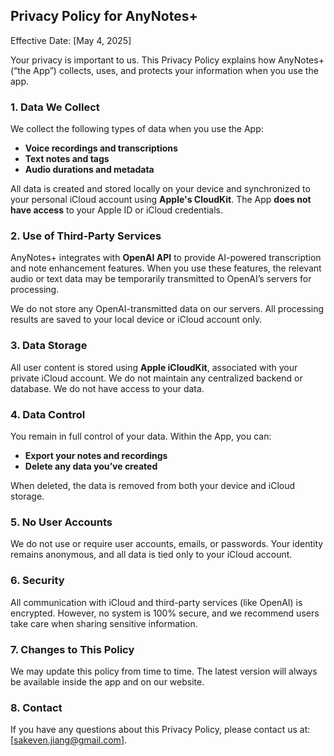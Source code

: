 ## **Privacy Policy for AnyNotes+**

Effective Date: \[May 4, 2025]

Your privacy is important to us. This Privacy Policy explains how AnyNotes+ (“the App”) collects, uses, and protects your information when you use the app.

### **1. Data We Collect**

We collect the following types of data when you use the App:

* **Voice recordings and transcriptions**
* **Text notes and tags**
* **Audio durations and metadata**

All data is created and stored locally on your device and synchronized to your personal iCloud account using **Apple's CloudKit**. The App **does not have access** to your Apple ID or iCloud credentials.

### **2. Use of Third-Party Services**

AnyNotes+ integrates with **OpenAI API** to provide AI-powered transcription and note enhancement features. When you use these features, the relevant audio or text data may be temporarily transmitted to OpenAI’s servers for processing.

We do not store any OpenAI-transmitted data on our servers. All processing results are saved to your local device or iCloud account only.

### **3. Data Storage**

All user content is stored using **Apple iCloudKit**, associated with your private iCloud account. We do not maintain any centralized backend or database. We do not have access to your data.

### **4. Data Control**

You remain in full control of your data. Within the App, you can:

* **Export your notes and recordings**
* **Delete any data you’ve created**

When deleted, the data is removed from both your device and iCloud storage.

### **5. No User Accounts**

We do not use or require user accounts, emails, or passwords. Your identity remains anonymous, and all data is tied only to your iCloud account.

### **6. Security**

All communication with iCloud and third-party services (like OpenAI) is encrypted. However, no system is 100% secure, and we recommend users take care when sharing sensitive information.

### **7. Changes to This Policy**

We may update this policy from time to time. The latest version will always be available inside the app and on our website.

### **8. Contact**

If you have any questions about this Privacy Policy, please contact us at: \[sakeven.jiang@gmail.com].

